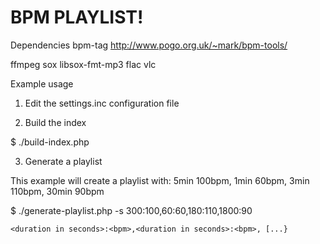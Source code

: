 BPM PLAYLIST!
===========

Dependencies
  bpm-tag http://www.pogo.org.uk/~mark/bpm-tools/
  
  ffmpeg
  sox
  libsox-fmt-mp3
  flac
  vlc

Example usage

1. Edit the settings.inc configuration file

2. Build the index
  
  $ ./build-index.php

3. Generate a playlist

  This example will create a playlist with: 5min 100bpm, 1min 60bpm, 3min 110bpm, 30min 90bpm 
  
  $ ./generate-playlist.php -s 300:100,60:60,180:110,1800:90
  
    <duration in seconds>:<bpm>,<duration in seconds>:<bpm>, [...} 
    
